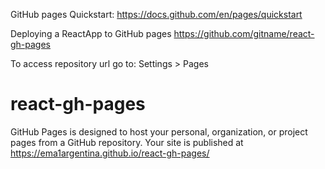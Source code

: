 GitHub pages Quickstart:
https://docs.github.com/en/pages/quickstart


Deploying a ReactApp to GitHub pages
https://github.com/gitname/react-gh-pages


To access repository url go to:
Settings > Pages
# react-gh-pages
GitHub Pages is designed to host your personal, organization, or project pages from a GitHub repository.
Your site is published at https://ema1argentina.github.io/react-gh-pages/
